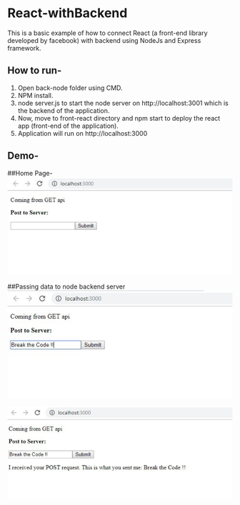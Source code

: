 # React-withBackend

This is a basic example of how to connect React (a front-end library developed by facebook) with backend using NodeJs and Express framework.

## How to run-
1. Open back-node folder using CMD.
2. NPM install.
3. node server.js to start the node server on http://localhost:3001 which is the backend of the application.
4. Now, move to front-react directory and npm start to deploy the react app (front-end of the application). 
5. Application will run on http://localhost:3000

## Demo-

##Home Page-
<img src="https://github.com/rahul2412/React-withBackend/blob/master/demo_images/Capture1.JPG" alt="demo"/>

##Passing data to node backend server
<img src="https://github.com/rahul2412/React-withBackend/blob/master/demo_images/Capture2.JPG" alt="demo"/>

<img src="https://github.com/rahul2412/React-withBackend/blob/master/demo_images/Capture3.JPG" alt="demo"/>



